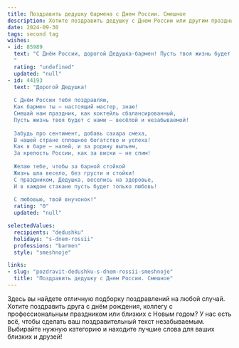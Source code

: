 ```yaml
---
title: Поздравить дедушку бармена с Днем России. Смешное
description: Хотите поздравить дедушку с Днем России или другим праздником? Наш ИИ создаст незабываемое поздравление, а вы обязательно выделитесь среди других.  
date: 2024-09-30
tags: second tag
wishes:
- id: 85989
  text: "С Днём России, дорогой Дедушка-бармен! Пусть твоя жизнь будет так же насыщена и многогранна, как коктейльная карта, а каждый день приносит столько же радости, сколько бокалов хорошего настроения ты разливал за свою жизнь!  Желаю тебе крепкого здоровья –  чтобы руки не дрожали при наливе,  острого ума – чтобы всегда находить правильный рецепт для каждого гостя, и, конечно же,  моря позитива – чтобы  в твоём заведении всегда царила атмосфера праздника!  С праздником!
  "
  rating: "undefined"
  updated: "null"
- id: 44193
  text: "Дорогой Дедушка!
  
  С Днём России тебя поздравляю,
  Как бармен ты — настоящий мастер, знаю!
  Смешай нам праздник, как коктейль сбалансированный,
  Пусть жизнь твоя будет с нами — весёлой и незабываемой!
  
  Забудь про сентимент, добавь сахара смеха,
  В нашей стране сплошное богатство и успеха!
  Как в баре — налей, и за родину выпьем,
  За крепость России, как за виски — не спим!
  
  Желаю тебе, чтобы за барной стойкой
  Жизнь шла весело, без грусти и стойки!
  С праздником, Дедушка, веселись на здоровье,
  И в каждом стакане пусть будет только любовь!
  
  С любовью, твой внучонок!"
  rating: "0"
  updated: "null"

selectedValues:
  recipients: "dedushku"
  holidays: "s-dnem-rossii"
  professions: "barmen"
  style: "smeshnoje"

links:
- slug: "pozdravit-dedushku-s-dnem-rossii-smeshnoje"
  title: "Поздравить дедушку с Днем России. Смешное"
---
```


Здесь вы найдете отличную подборку поздравлений на любой случай. 
Хотите поздравить друга с днём рождения, коллегу с профессиональным праздником или близких с Новым годом? У нас есть всё, чтобы сделать ваш поздравительный текст незабываемым. Выбирайте нужную категорию и находите лучшие слова для ваших близких и друзей!
